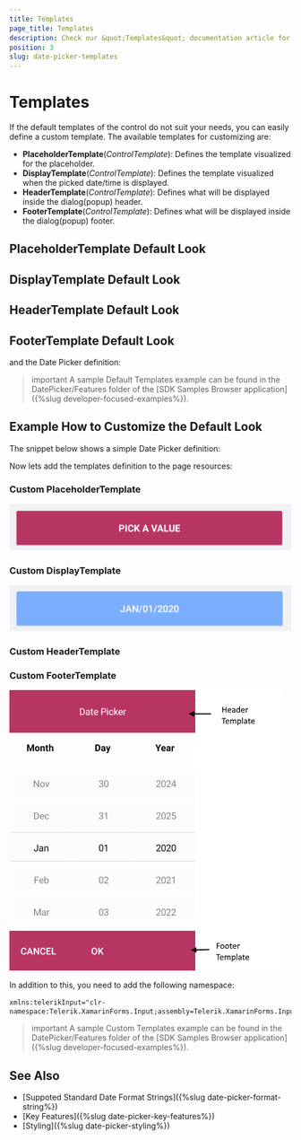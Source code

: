 ```yaml
---
title: Templates
page_title: Templates
description: Check our &quot;Templates&quot; documentation article for Telerik DatePicker for Xamarin control.
position: 3
slug: date-picker-templates
---
```


# Templates

If the default templates of the control do not suit your needs, you can easily define a custom template. The available templates for customizing are:

* **PlaceholderTemplate**(*ControlTemplate*): Defines the template visualized for the placeholder.  
* **DisplayTemplate**(*ControlTemplate*): Defines the template visualized when the picked date/time is displayed.
* **HeaderTemplate**(*ControlTemplate*): Defines what will be displayed inside the dialog(popup) header.
* **FooterTemplate**(*ControlTemplate*): Defines what will be displayed inside the dialog(popup) footer.

## PlaceholderTemplate Default Look

<snippet id='datepicker-placeholder-default-template' />

## DisplayTemplate Default Look

<snippet id='datepicker-display-default-template' />

## HeaderTemplate Default Look

<snippet id='datepicker-header-default-template' />

## FooterTemplate Default Look

<snippet id='datepicker-footer-default-template' />

and the Date Picker definition:

<snippet id='datepicker-placeholder-default-template' />

>important A sample Default Templates example can be found in the DatePicker/Features folder of the [SDK Samples Browser application]({%slug developer-focused-examples%}).

## Example How to Customize the Default Look

The snippet below shows a simple Date Picker definition:

<snippet id='datepicker-custom-templates' />

Now lets add the templates definition to the page resources:

### Custom PlaceholderTemplate

<snippet id='datepicker-placeholder-template' />

![Date Picker PlaceholderTemplate](images/datepicker_placeholder_template.png)

### Custom DisplayTemplate

<snippet id='datepicker-display-template' />

![Date Picker DisplayTemplate](images/datepicker_display_template.png)

### Custom HeaderTemplate

<snippet id='datepicker-header-template' />

### Custom FooterTemplate

<snippet id='datepicker-footer-template' />

![Date Picker FooterTemplate](images/datepicker_header_footer_template.png)

In addition to this, you need to add the following namespace:

```XAML
xmlns:telerikInput="clr-namespace:Telerik.XamarinForms.Input;assembly=Telerik.XamarinForms.Input"
```

>important A sample Custom Templates example can be found in the DatePicker/Features folder of the [SDK Samples Browser application]({%slug developer-focused-examples%}).

## See Also

- [Suppoted Standard Date Format Strings]({%slug date-picker-format-string%})
- [Key Features]({%slug date-picker-key-features%})
- [Styling]({%slug date-picker-styling%})